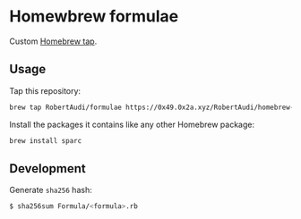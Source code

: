 Homewbrew formulae
==================

Custom [Homebrew tap].

[Homebrew tap]: https://github.com/Homebrew/homebrew/blob/master/share/doc/homebrew/brew-tap.md

Usage
-----

Tap this repository:

```sh
brew tap RobertAudi/formulae https://0x49.0x2a.xyz/RobertAudi/homebrew-formulae.git
```

Install the packages it contains like any other Homebrew package:

```sh
brew install sparc
```

Development
-----------

Generate `sha256` hash:

```sh
$ sha256sum Formula/<formula>.rb
```
